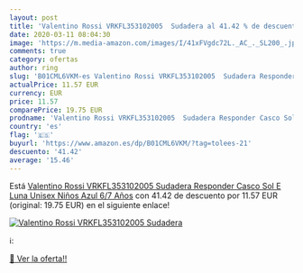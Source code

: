 ```yaml
---
layout: post
title: 'Valentino Rossi VRKFL353102005  Sudadera al 41.42 % de descuento'
date: 2020-03-11 08:04:30
image: 'https://m.media-amazon.com/images/I/41xFVgdc72L._AC_._SL200_.jpg'
comments: true
category: ofertas
author: ring
slug: 'B01CML6VKM-es Valentino Rossi VRKFL353102005  Sudadera Responder Casco Sol E Luna Unisex Niños  Azul  6/7 Años'
actualPrice: 11.57 EUR
currency: EUR
price: 11.57
comparePrice: 19.75 EUR
prodname: 'Valentino Rossi VRKFL353102005  Sudadera Responder Casco Sol E Luna Unisex Niños  Azul  6/7 Años'
country: 'es'
flag: '🇪🇸'
buyurl: 'https://www.amazon.es/dp/B01CML6VKM/?tag=tolees-21'
descuento: '41.42'
average: '15.46'
---
```


Está [Valentino Rossi VRKFL353102005  Sudadera Responder Casco Sol E Luna Unisex Niños  Azul  6/7 Años](https://www.amazon.es/dp/B01CML6VKM/?tag=tolees-21) con 41.42 de descuento por 11.57 EUR (original: 19.75 EUR) en el siguiente enlace!

[![Valentino Rossi VRKFL353102005  Sudadera](https://m.media-amazon.com/images/I/41xFVgdc72L._AC_._SL200_.jpg)](https://www.amazon.es/dp/B01CML6VKM/?tag=tolees-21)

ℹ️:


[🛒 Ver la oferta!!](https://www.amazon.es/dp/B01CML6VKM/?tag=tolees-21)
